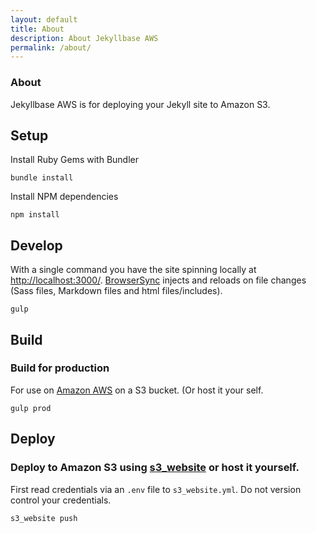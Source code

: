 ```yaml
---
layout: default
title: About
description: About Jekyllbase AWS
permalink: /about/
---
```


### About

Jekyllbase AWS is for deploying your Jekyll site to Amazon S3. 

## Setup

Install Ruby Gems with Bundler

	bundle install 

Install NPM dependencies

	npm install

## Develop

With a single command you have the site spinning locally at [http://localhost:3000/](http://localhost:3000/). [BrowserSync](http://www.browsersync.io) injects and reloads on file changes (Sass files, Markdown files and html files/includes).

    gulp

## Build

### Build for production 

For use on [Amazon AWS](http://aws.amazon.com) on a S3 bucket. (Or host it your self.

	gulp prod


## Deploy

### Deploy to Amazon S3 using [s3_website](https://github.com/laurilehmijoki/s3_website) or host it yourself.

First read credentials via an ``.env`` file to ``s3_website.yml``. Do not version control your credentials.

	s3_website push
